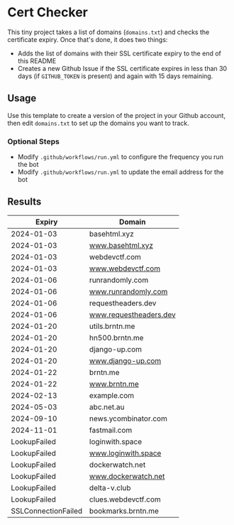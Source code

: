 # Cert Checker

This tiny project takes a list of domains (`domains.txt`) and checks the certificate expiry. Once that's done, it does two things:

- Adds the list of domains with their SSL certificate expiry to the end of this README
- Creates a new Github Issue if the SSL certificate expires in less than 30 days (if `GITHUB_TOKEN` is present) and again with 15 days remaining.


## Usage

Use this template to create a version of the project in your Github account, then edit `domains.txt` to set up the domains you want to track.


### Optional Steps

- Modify `.github/workflows/run.yml` to configure the frequency you run the bot
- Modify `.github/workflows/run.yml` to update the email address for the bot

## Results

| Expiry    | Domain   |
|-----------|----------|
| 2024-01-03 | basehtml.xyz |
| 2024-01-03 | www.basehtml.xyz |
| 2024-01-03 | webdevctf.com |
| 2024-01-03 | www.webdevctf.com |
| 2024-01-06 | runrandomly.com |
| 2024-01-06 | www.runrandomly.com |
| 2024-01-06 | requestheaders.dev |
| 2024-01-06 | www.requestheaders.dev |
| 2024-01-20 | utils.brntn.me |
| 2024-01-20 | hn500.brntn.me |
| 2024-01-20 | django-up.com |
| 2024-01-20 | www.django-up.com |
| 2024-01-22 | brntn.me |
| 2024-01-22 | www.brntn.me |
| 2024-02-13 | example.com |
| 2024-05-03 | abc.net.au |
| 2024-09-10 | news.ycombinator.com |
| 2024-11-01 | fastmail.com |
| LookupFailed | loginwith.space |
| LookupFailed | www.loginwith.space |
| LookupFailed | dockerwatch.net |
| LookupFailed | www.dockerwatch.net |
| LookupFailed | delta-v.club |
| LookupFailed | clues.webdevctf.com |
| SSLConnectionFailed | bookmarks.brntn.me |
